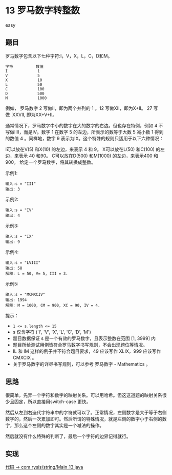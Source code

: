 # 13 罗马数字转整数

easy

## 题目

罗马数字包含以下七种字符:I，V，X，L，C，D和M。
```
字符          数值
I             1
V             5
X             10
L             50
C             100
D             500
M             1000
```
例如， 罗马数字 2 写做II，即为两个并列的 1 。12 写做XII，即为X+II。 27 写做  XXVII, 即为XX+V+II。

通常情况下，罗马数字中小的数字在大的数字的右边。但也存在特例，例如 4 不写做IIII，而是IV。数字 1 在数字 5 的左边，所表示的数等于大数 5 减小数 1 得到的数值 4 。同样地，数字 9 表示为IX。这个特殊的规则只适用于以下六种情况：

I可以放在V(5) 和X(10) 的左边，来表示 4 和 9。
X可以放在L(50) 和C(100) 的左边，来表示 40 和90。
C可以放在D(500) 和M(1000) 的左边，来表示400 和900。
给定一个罗马数字，将其转换成整数。

示例1:
```
输入:s = "III"
输出: 3
```
示例2:
```
输入:s = "IV"
输出: 4
```
示例3:
```
输入:s = "IX"
输出: 9
```
示例4:
```
输入:s = "LVIII"
输出: 58
解释: L = 50, V= 5, III = 3.
```
示例5:
```
输入:s = "MCMXCIV"
输出: 1994
解释: M = 1000, CM = 900, XC = 90, IV = 4.
```

提示：

- `1 <= s.length <= 15`
- s 仅含字符 ('I', 'V', 'X', 'L', 'C', 'D', 'M')
- 题目数据保证 s 是一个有效的罗马数字，且表示整数在范围 [1, 3999] 内
- 题目所给测试用例皆符合罗马数字书写规则，不会出现跨位等情况。
- IL 和 IM 这样的例子并不符合题目要求，49 应该写作 XLIX，999 应该写作 CMXCIX 。
- 关于罗马数字的详尽书写规则，可以参考 罗马数字 - Mathematics 。

## 思路

很简单，先弄一个字符和数字的映射关系。可以用哈希。但这这道题的映射关系很少且固定，所以直接用switch-case 更快。

然后从左到右迭代字符串中的字符就可以了。正常情况，左侧数字是大于等于右侧数字的，然后一次累加即可。然后所谓的特殊情况，就是左侧的数字小于右侧的数字，那么这个左侧的数字其实是一个减法的操作。

然后就没有什么特殊的判断了，最后一个字符的边界记得就行。


## 实现

[代码 -> com.rysis/string/Main_13.java](../../src/com/rysis/string/Main_13.java)